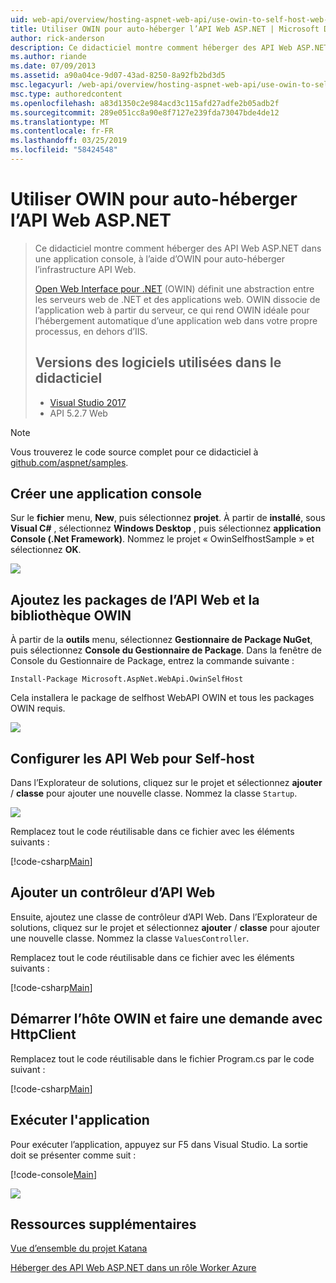 ```yaml
---
uid: web-api/overview/hosting-aspnet-web-api/use-owin-to-self-host-web-api
title: Utiliser OWIN pour auto-héberger l’API Web ASP.NET | Microsoft Docs
author: rick-anderson
description: Ce didacticiel montre comment héberger des API Web ASP.NET dans une application console, à l’aide d’OWIN pour auto-héberger l’infrastructure API Web. Open Web Interface pour .NET (OWIN) d...
ms.author: riande
ms.date: 07/09/2013
ms.assetid: a90a04ce-9d07-43ad-8250-8a92fb2bd3d5
msc.legacyurl: /web-api/overview/hosting-aspnet-web-api/use-owin-to-self-host-web-api
msc.type: authoredcontent
ms.openlocfilehash: a83d1350c2e984acd3c115afd27adfe2b05adb2f
ms.sourcegitcommit: 289e051cc8a90e8f7127e239fda73047bde4de12
ms.translationtype: MT
ms.contentlocale: fr-FR
ms.lasthandoff: 03/25/2019
ms.locfileid: "58424548"
---
```

<a name="use-owin-to-self-host-aspnet-web-api"></a>Utiliser OWIN pour auto-héberger l’API Web ASP.NET 
====================

> Ce didacticiel montre comment héberger des API Web ASP.NET dans une application console, à l’aide d’OWIN pour auto-héberger l’infrastructure API Web.
>
> [Open Web Interface pour .NET](http://owin.org) (OWIN) définit une abstraction entre les serveurs web de .NET et des applications web. OWIN dissocie de l’application web à partir du serveur, ce qui rend OWIN idéale pour l’hébergement automatique d’une application web dans votre propre processus, en dehors d’IIS.
>
> ## <a name="software-versions-used-in-the-tutorial"></a>Versions des logiciels utilisées dans le didacticiel
>
>
> - [Visual Studio 2017](https://visualstudio.microsoft.com/downloads/) 
> - API 5.2.7 Web


> [!NOTE]
> Vous trouverez le code source complet pour ce didacticiel à [github.com/aspnet/samples](https://github.com/aspnet/samples/tree/master/samples/aspnet/WebApi/OwinSelfhostSample).


## <a name="create-a-console-application"></a>Créer une application console

Sur le **fichier** menu, **New**, puis sélectionnez **projet**. À partir de **installé**, sous **Visual C#** , sélectionnez **Windows Desktop** , puis sélectionnez **application Console (.Net Framework)**. Nommez le projet « OwinSelfhostSample » et sélectionnez **OK**.

[![](use-owin-to-self-host-web-api/_static/image7.png)](use-owin-to-self-host-web-api/_static/image7.png)

## <a name="add-the-web-api-and-owin-packages"></a>Ajoutez les packages de l’API Web et la bibliothèque OWIN

À partir de la **outils** menu, sélectionnez **Gestionnaire de Package NuGet**, puis sélectionnez **Console du Gestionnaire de Package**. Dans la fenêtre de Console du Gestionnaire de Package, entrez la commande suivante :

`Install-Package Microsoft.AspNet.WebApi.OwinSelfHost`

Cela installera le package de selfhost WebAPI OWIN et tous les packages OWIN requis.

[![](use-owin-to-self-host-web-api/_static/image4.png)](use-owin-to-self-host-web-api/_static/image3.png)

## <a name="configure-web-api-for-self-host"></a>Configurer les API Web pour Self-host

Dans l’Explorateur de solutions, cliquez sur le projet et sélectionnez **ajouter** / **classe** pour ajouter une nouvelle classe. Nommez la classe `Startup`.

![](use-owin-to-self-host-web-api/_static/image5.png)

Remplacez tout le code réutilisable dans ce fichier avec les éléments suivants :

[!code-csharp[Main](use-owin-to-self-host-web-api/samples/sample1.cs)]

## <a name="add-a-web-api-controller"></a>Ajouter un contrôleur d’API Web

Ensuite, ajoutez une classe de contrôleur d’API Web. Dans l’Explorateur de solutions, cliquez sur le projet et sélectionnez **ajouter** / **classe** pour ajouter une nouvelle classe. Nommez la classe `ValuesController`.

Remplacez tout le code réutilisable dans ce fichier avec les éléments suivants :

[!code-csharp[Main](use-owin-to-self-host-web-api/samples/sample2.cs)]

## <a name="start-the-owin-host-and-make-a-request-with-httpclient"></a>Démarrer l’hôte OWIN et faire une demande avec HttpClient

Remplacez tout le code réutilisable dans le fichier Program.cs par le code suivant :

[!code-csharp[Main](use-owin-to-self-host-web-api/samples/sample3.cs)]

## <a name="run-the-application"></a>Exécuter l'application

Pour exécuter l’application, appuyez sur F5 dans Visual Studio. La sortie doit se présenter comme suit :

[!code-console[Main](use-owin-to-self-host-web-api/samples/sample4.cmd)]

![](use-owin-to-self-host-web-api/_static/image6.png)

## <a name="additional-resources"></a>Ressources supplémentaires

[Vue d’ensemble du projet Katana](../../../aspnet/overview/owin-and-katana/an-overview-of-project-katana.md)

[Héberger des API Web ASP.NET dans un rôle Worker Azure](host-aspnet-web-api-in-an-azure-worker-role.md)
